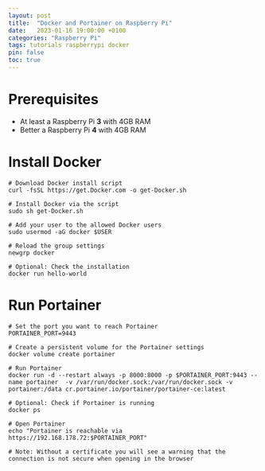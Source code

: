 ```yaml
---
layout: post
title:  "Docker and Portainer on Raspberry Pi"
date:   2023-01-16 19:00:00 +0100
categories: "Raspberry Pi"
tags: tutorials raspberrypi docker
pin: false
toc: true
---
```


# Prerequisites

- At least a Raspberry Pi **3** with 4GB RAM
- Better a Raspberry Pi **4** with 4GB RAM

# Install Docker

```shell
# Download Docker install script
curl -fsSL https://get.Docker.com -o get-Docker.sh

# Install Docker via the script
sudo sh get-Docker.sh

# Add your user to the allowed Docker users
sudo usermod -aG docker $USER

# Reload the group settings
newgrp docker

# Optional: Check the installation
docker run hello-world
```

# Run Portainer

```shell
# Set the port you want to reach Portainer
PORTAINER_PORT=9443

# Create a persistent volume for the Portainer settings
docker volume create portainer

# Run Portainer
docker run -d --restart always -p 8000:8000 -p $PORTAINER_PORT:9443 --name portainer  -v /var/run/docker.sock:/var/run/docker.sock -v portainer:/data cr.portainer.io/portainer/portainer-ce:latest

# Optional: Check if Portainer is running
docker ps

# Open Portainer
echo "Portainer is reachable via https://192.168.178.72:$PORTAINER_PORT"

# Note: Without a certificate you will see a warning that the connection is not secure when opening in the browser
```